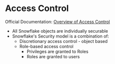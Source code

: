# Access Control #

Official Documentation: [Overview of Access Control](https://docs.snowflake.com/en/user-guide/security-access-control-overview.html)

* All Snowflake objects are individually securable
* Snowflake's Security model is a combination of:
  * Discretionary access control - object based
  * Role-based access control
    * Privileges are granted to Roles
    * Roles are granted to users
